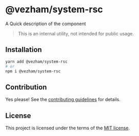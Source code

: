 # @vezham/system-rsc

A Quick description of the component

> This is an internal utility, not intended for public usage.

## Installation

```sh
yarn add @vezham/system-rsc
# or
npm i @vezham/system-rsc
```

## Contribution

Yes please! See the
[contributing guidelines](https://github.com/vezham/heroui/blob/master/CONTRIBUTING.md)
for details.

## License

This project is licensed under the terms of the
[MIT license](https://github.com/vezham/heroui/blob/master/LICENSE).
